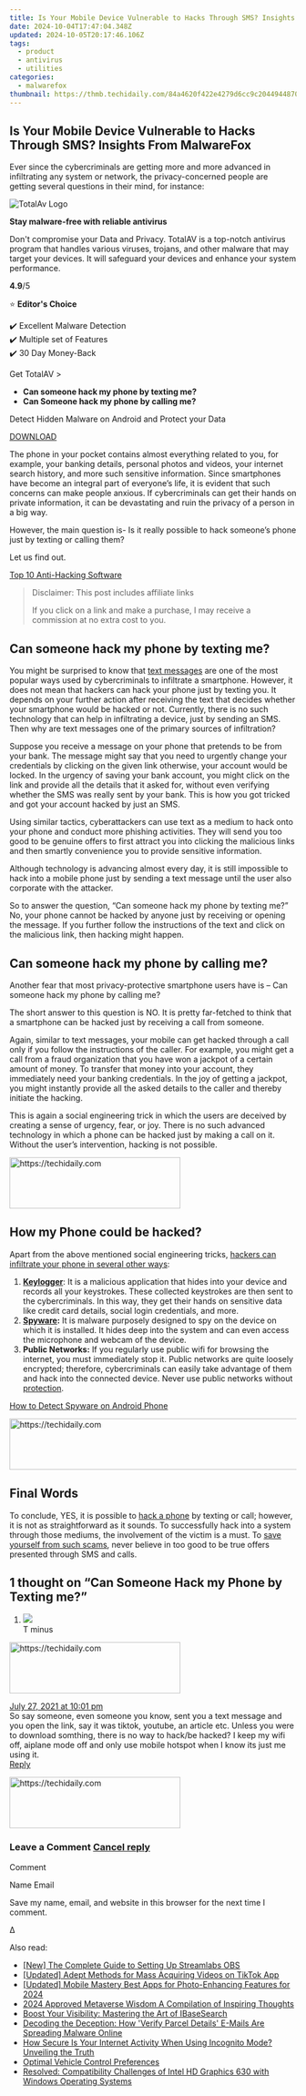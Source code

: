 ```yaml
---
title: Is Your Mobile Device Vulnerable to Hacks Through SMS? Insights From MalwareFox
date: 2024-10-04T17:47:04.348Z
updated: 2024-10-05T20:17:46.106Z
tags:
  - product
  - antivirus
  - utilities
categories:
  - malwarefox
thumbnail: https://thmb.techidaily.com/84a4620f422e4279d6cc9c20449448701c42416dfe9f4fbdd744755993fb5c2e.png
---
```


## Is Your Mobile Device Vulnerable to Hacks Through SMS? Insights From MalwareFox

Ever since the cybercriminals are getting more and more advanced in infiltrating any system or network, the privacy-concerned people are getting several questions in their mind, for instance:

![TotalAv Logo](https://www.malwarefox.com/wp-content/uploads/2024/02/totalav-svg.webp "totalav-svg")

**Stay malware-free with reliable antivirus**

Don't compromise your Data and Privacy. TotalAV is a top-notch antivirus program that handles various viruses, trojans, and other malware that may target your devices. It will safeguard your devices and enhance your system performance.

**4.9**/5

⭐ **Editor's Choice**

✔️ Excellent Malware Detection  
✔️ Multiple set of Features  
✔️ 30 Day Money-Back

[](https://tools.techidaily.com/malwarefox/products/) Get TotalAV > 

* **Can someone hack my phone by texting me?**
* **Can Someone hack my phone by calling me?**

Detect Hidden Malware on Android and Protect your Data

[DOWNLOAD](https://tools.techidaily.com/malwarefox/products/) 

The phone in your pocket contains almost everything related to you, for example, your banking details, personal photos and videos, your internet search history, and more such sensitive information. Since smartphones have become an integral part of everyone’s life, it is evident that such concerns can make people anxious. If cybercriminals can get their hands on private information, it can be devastating and ruin the privacy of a person in a big way.

However, the main question is- Is it really possible to hack someone’s phone just by texting or calling them?

Let us find out.

[Top 10 Anti-Hacking Software](https://tools.techidaily.com/malwarefox/products/)

>  Disclaimer: This post includes affiliate links
>
>  If you click on a link and make a purchase, I may receive a commission at no extra cost to you.
>

## Can someone hack my phone by texting me?

You might be surprised to know that [text messages](https://tools.techidaily.com/malwarefox/products/) are one of the most popular ways used by cybercriminals to infiltrate a smartphone. However, it does not mean that hackers can hack your phone just by texting you. It depends on your further action after receiving the text that decides whether your smartphone would be hacked or not. Currently, there is no such technology that can help in infiltrating a device, just by sending an SMS. Then why are text messages one of the primary sources of infiltration?

Suppose you receive a message on your phone that pretends to be from your bank. The message might say that you need to urgently change your credentials by clicking on the given link otherwise, your account would be locked. In the urgency of saving your bank account, you might click on the link and provide all the details that it asked for, without even verifying whether the SMS was really sent by your bank. This is how you got tricked and got your account hacked by just an SMS.

Using similar tactics, cyberattackers can use text as a medium to hack onto your phone and conduct more phishing activities. They will send you too good to be genuine offers to first attract you into clicking the malicious links and then smartly convenience you to provide sensitive information.

Although technology is advancing almost every day, it is still impossible to hack into a mobile phone just by sending a text message until the user also corporate with the attacker.

So to answer the question, “Can someone hack my phone by texting me?” No, your phone cannot be hacked by anyone just by receiving or opening the message. If you further follow the instructions of the text and click on the malicious link, then hacking might happen.

## Can someone hack my phone by calling me?

Another fear that most privacy-protective smartphone users have is – Can someone hack my phone by calling me?

The short answer to this question is NO. It is pretty far-fetched to think that a smartphone can be hacked just by receiving a call from someone.

Again, similar to text messages, your mobile can get hacked through a call only if you follow the instructions of the caller. For example, you might get a call from a fraud organization that you have won a jackpot of a certain amount of money. To transfer that money into your account, they immediately need your banking credentials. In the joy of getting a jackpot, you might instantly provide all the asked details to the caller and thereby initiate the hacking. 

This is again a social engineering trick in which the users are deceived by creating a sense of urgency, fear, or joy. There is no such advanced technology in which a phone can be hacked just by making a call on it. Without the user’s intervention, hacking is not possible.

<!-- affiliate ads begin -->
<a href="https://aligracehair.sjv.io/c/5597632/1918661/19272" target="_top" id="1918661">
  <img src="//a.impactradius-go.com/display-ad/19272-1918661" border="0" alt="https://techidaily.com" width="300" height="90"/>
</a>
<img height="0" width="0" src="https://aligracehair.sjv.io/i/5597632/1918661/19272" style="position:absolute;visibility:hidden;" border="0" />
<!-- affiliate ads end -->

## How my Phone could be hacked?

Apart from the above mentioned social engineering tricks, [hackers can infiltrate your phone in several other ways](https://tools.techidaily.com/malwarefox/products/):

1. **[Keylogger](https://tools.techidaily.com/malwarefox/products/)**: It is a malicious application that hides into your device and records all your keystrokes. These collected keystrokes are then sent to the cybercriminals. In this way, they get their hands on sensitive data like credit card details, social login credentials, and more.
2. **[Spyware](https://tools.techidaily.com/malwarefox/products/):** It is malware purposely designed to spy on the device on which it is installed. It hides deep into the system and can even access the microphone and webcam of the device.
3. **Public Networks:** If you regularly use public wifi for browsing the internet, you must immediately stop it. Public networks are quite loosely encrypted; therefore, cybercriminals can easily take advantage of them and hack into the connected device. Never use public networks without [protection](https://tools.techidaily.com/malwarefox/products/).

[How to Detect Spyware on Android Phone](https://tools.techidaily.com/malwarefox/products/)

<!-- affiliate ads begin -->
<a href="https://appsumo.8odi.net/c/5597632/2105864/7443" target="_top" id="2105864">
  <img src="//a.impactradius-go.com/display-ad/7443-2105864" border="0" alt="https://techidaily.com" width="728" height="90"/>
</a>
<img height="0" width="0" src="https://appsumo.8odi.net/i/5597632/2105864/7443" style="position:absolute;visibility:hidden;" border="0" />
<!-- affiliate ads end -->

## Final Words

To conclude, YES, it is possible to [hack a phone](https://www.rd.com/article/red-flags-of-cellphone-spying/) by texting or call; however, it is not as straightforward as it sounds. To successfully hack into a system through those mediums, the involvement of the victim is a must. To [save yourself from such scams](https://tools.techidaily.com/malwarefox/products/), never believe in too good to be true offers presented through SMS and calls.

## 1 thought on “Can Someone Hack my Phone by Texting me?”

1. ![](https://secure.gravatar.com/avatar/8e0b938db06a2f9698b81318edafb661?s=50&d=mm&r=g)  
T minus  

<!-- affiliate ads begin -->
<a href="https://aligracehair.sjv.io/c/5597632/2047346/19272" target="_top" id="2047346">
  <img src="//a.impactradius-go.com/display-ad/19272-2047346" border="0" alt="https://techidaily.com" width="300" height="90"/>
</a>
<img height="0" width="0" src="https://aligracehair.sjv.io/i/5597632/2047346/19272" style="position:absolute;visibility:hidden;" border="0" />
<!-- affiliate ads end -->

[July 27, 2021 at 10:01 pm](https://tools.techidaily.com/malwarefox/products/)  
So say someone, even someone you know, sent you a text message and you open the link, say it was tiktok, youtube, an article etc. Unless you were to download somthing, there is no way to hack/be hacked? I keep my wifi off, aiplane mode off and only use mobile hotspot when I know its just me using it.  
[Reply](https://tools.techidaily.com/malwarefox/products/)

<!-- affiliate ads begin -->
<a href="https://aligracehair.sjv.io/c/5597632/1880972/19272" target="_top" id="1880972">
  <img src="//a.impactradius-go.com/display-ad/19272-1880972" border="0" alt="https://techidaily.com" width="300" height="90"/>
</a>
<img height="0" width="0" src="https://aligracehair.sjv.io/i/5597632/1880972/19272" style="position:absolute;visibility:hidden;" border="0" />
<!-- affiliate ads end -->

### Leave a Comment [Cancel reply](https://tools.techidaily.com/malwarefox/products/)

Comment

Name Email 

Save my name, email, and website in this browser for the next time I comment.

Δ

<ins class="adsbygoogle"
     style="display:block"
     data-ad-format="autorelaxed"
     data-ad-client="ca-pub-7571918770474297"
     data-ad-slot="1223367746"></ins>

<ins class="adsbygoogle"
     style="display:block"
     data-ad-client="ca-pub-7571918770474297"
     data-ad-slot="8358498916"
     data-ad-format="auto"
     data-full-width-responsive="true"></ins>

<span class="atpl-alsoreadstyle">Also read:</span>
<div><ul>
<li><a href="https://remote-screen-capture.techidaily.com/new-the-complete-guide-to-setting-up-streamlabs-obs/"><u>[New] The Complete Guide to Setting Up Streamlabs OBS</u></a></li>
<li><a href="https://fox-http.techidaily.com/updated-adept-methods-for-mass-acquiring-videos-on-tiktok-app/"><u>[Updated] Adept Methods for Mass Acquiring Videos on TikTok App</u></a></li>
<li><a href="https://fox-info.techidaily.com/updated-mobile-mastery-best-apps-for-photo-enhancing-features-for-2024/"><u>[Updated] Mobile Mastery Best Apps for Photo-Enhancing Features for 2024</u></a></li>
<li><a href="https://fox-helps.techidaily.com/2024-approved-metaverse-wisdom-a-compilation-of-inspiring-thoughts/"><u>2024 Approved Metaverse Wisdom A Compilation of Inspiring Thoughts</u></a></li>
<li><a href="https://fox-ssl.techidaily.com/boost-your-visibility-mastering-the-art-of-ibasesearch/"><u>Boost Your Visibility: Mastering the Art of IBaseSearch</u></a></li>
<li><a href="https://fox-ssl.techidaily.com/decoding-the-deception-how-verify-parcel-details-e-mails-are-spreading-malware-online/"><u>Decoding the Deception: How 'Verify Parcel Details' E-Mails Are Spreading Malware Online</u></a></li>
<li><a href="https://fox-ssl.techidaily.com/how-secure-is-your-internet-activity-when-using-incognito-mode-unveiling-the-truth/"><u>How Secure Is Your Internet Activity When Using Incognito Mode? Unveiling the Truth</u></a></li>
<li><a href="https://fox-ssl.techidaily.com/optimal-vehicle-control-preferences/"><u>Optimal Vehicle Control Preferences</u></a></li>
<li><a href="https://win-dash.techidaily.com/resolved-compatibility-challenges-of-intel-hd-graphics-630-with-windows-operating-systems/"><u>Resolved: Compatibility Challenges of Intel HD Graphics 630 with Windows Operating Systems</u></a></li>
</ul></div>

